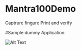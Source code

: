 # Mantra100Demo

Captrure fingure Print and verify


#Sample dummy Application 

![Alt Text](https://github.com/jeevanvns/Mantra100Demo/blob/master/screen/img_mantra.gif)
